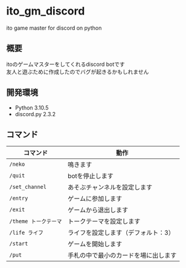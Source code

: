 # ito_gm_discord

ito game master for discord on python

## 概要

itoのゲームマスターをしてくれるdiscord botです  
友人と遊ぶために作成したのでバグが起きるかもしれません

## 開発環境

- Python 3.10.5
- discord.py 2.3.2

## コマンド  

|コマンド|動作|
|---|---|
|`/neko`|鳴きます|
|`/quit`|botを停止します|
|`/set_channel`|あそぶチャンネルを設定します|
|`/entry`|ゲームに参加します|
|`/exit`|ゲームから退出します|
|`/theme トークテーマ`|トークテーマを設定します|
|`/life ライフ`|ライフを設定します（デフォルト：3）|
|`/start`|ゲームを開始します|
|`/put`|手札の中で最小のカードを場に出します|
